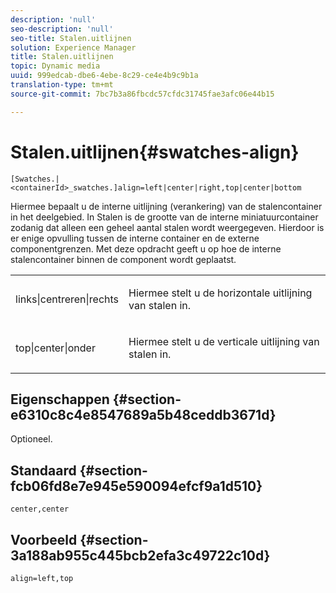 ```yaml
---
description: 'null'
seo-description: 'null'
seo-title: Stalen.uitlijnen
solution: Experience Manager
title: Stalen.uitlijnen
topic: Dynamic media
uuid: 999edcab-dbe6-4ebe-8c29-ce4e4b9c9b1a
translation-type: tm+mt
source-git-commit: 7bc7b3a86fbcdc57cfdc31745fae3afc06e44b15

---
```



# Stalen.uitlijnen{#swatches-align}

`[Swatches.|<containerId>_swatches.]align=left|center|right,top|center|bottom`

Hiermee bepaalt u de interne uitlijning (verankering) van de stalencontainer in het deelgebied. In Stalen is de grootte van de interne miniatuurcontainer zodanig dat alleen een geheel aantal stalen wordt weergegeven. Hierdoor is er enige opvulling tussen de interne container en de externe componentgrenzen. Met deze opdracht geeft u op hoe de interne stalencontainer binnen de component wordt geplaatst.

<table id="table_33CC037517964DA89EE0C005BB6B32BB"> 
 <tbody> 
  <tr> 
   <td colname="col1"> <p><span class="codeph"> links|centreren|rechts</span> </p> </td> 
   <td colname="col2"> <p> Hiermee stelt u de horizontale uitlijning van stalen in. </p> </td> 
  </tr> 
  <tr> 
   <td colname="col1"> <p><span class="codeph"> top|center|onder</span> </p> </td> 
   <td colname="col2"> <p> Hiermee stelt u de verticale uitlijning van stalen in. </p> </td> 
  </tr> 
 </tbody> 
</table>

## Eigenschappen {#section-e6310c8c4e8547689a5b48ceddb3671d}

Optioneel.

## Standaard {#section-fcb06fd8e7e945e590094efcf9a1d510}

`center,center`

## Voorbeeld {#section-3a188ab955c445bcb2efa3c49722c10d}

`align=left,top`
